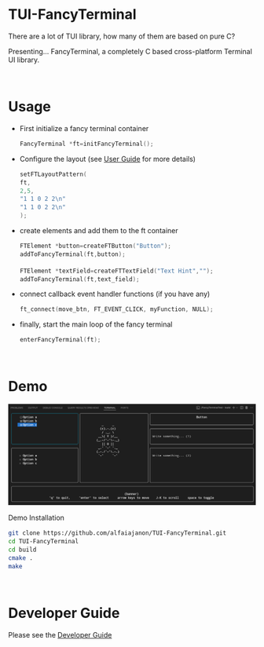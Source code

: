 # TUI-FancyTerminal
There are a lot of TUI library, how many of them are based on pure C?

Presenting... 
FancyTerminal, 
a completely C based cross-platform Terminal UI library.

<br>


# Usage

- First initialize a fancy terminal container
    
    ```c    
    FancyTerminal *ft=initFancyTerminal();
    ```
- Configure the layout (see [User Guide](./docs/UserGuide.md) for more details)
    
    ```c
    setFTLayoutPattern(
    ft,
    2,5,
    "1 1 0 2 2\n"
    "1 1 0 2 2\n"
    );
    ```
- create elements and add them to the ft container

    ```c
    FTElement *button=createFTButton("Button");                            
    addToFancyTerminal(ft,button);

    FTElement *textField=createFTTextField("Text Hint","");    
    addToFancyTerminal(ft,text_field);
    ```
- connect callback event handler functions (if you have any)
    
    ```c
    ft_connect(move_btn, FT_EVENT_CLICK, myFunction, NULL);
    ```
- finally, start the main loop of the fancy terminal
    
    ```c
    enterFancyTerminal(ft);
    ```
<br>


# Demo 

![Demo Image](demo.png)

Demo Installation

```bash
git clone https://github.com/alfaiajanon/TUI-FancyTerminal.git
cd TUI-FancyTerminal
cd build
cmake .
make
```
<br>


# Developer Guide

Please see the [Developer Guide](./docs/DeveloperGuide.md)